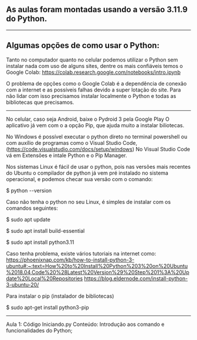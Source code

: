 As aulas foram montadas usando a versão 3.11.9 do Python.
--
----
Algumas opções de como usar o Python:
--
Tanto no computador quanto no celular podemos utilizar o 
Python sem instalar nada com uso de alguns sites, dentre os
mais confiáveis temos o Google Colab:
https://colab.research.google.com/notebooks/intro.ipynb


O problema de opções como o Google Colab é a dependência de 
conexão com a internet e as possíveis falhas devido a super
lotação do site. Para não lidar com isso precisamos instalar
localmente o Python e todas as bibliotecas que precisamos.

---

No celular, caso seja Android, baixe o Pydroid 3 pela Google Play
O aplicativo já vem com o a opção Pip, que ajuda muito a instalar
biliotecas.


No Windows é possível executar o python direto no 
terminal powershell ou com auxílio de programas como 
o Visual Studio Code,
(https://code.visualstudio.com/docs/setup/windows)
No Visual Studio Code vá em Extensões e intale Python e 
o Pip Manager.


Nos sistemas Linux é fácil de usar o python, pois nas 
versões mais recentes do Ubuntu o compilador de python 
já vem pré instalado no sistema operacional, e podemos 
checar sua versão com o comando:

$ python --version

Caso não tenha o python no seu Linux, é simples de 
instalar com os comandos seguintes:

$ sudo apt update

$ sudo apt install build-essential

$ sudo apt install python3.11

Caso tenha problema, existe vários tutoriais na internet como:
https://phoenixnap.com/kb/how-to-install-python-3-ubuntu#:~:text=How%20to%20Install%20Python%203%20on%20Ubuntu%2018.04,Code%20%28Latest%20Version%29%20Step%201%3A%20Update%20Local%20Repositories
https://blog.eldernode.com/install-python-3-ubuntu-20/

Para instalar o pip (instalador de bibliotecas)

$ sudo apt-get install python3-pip

----


Aula 1:
    Código Iniciando.py
  Conteúdo:
    Introdução aos comando e funcionalidades do Python;
    

